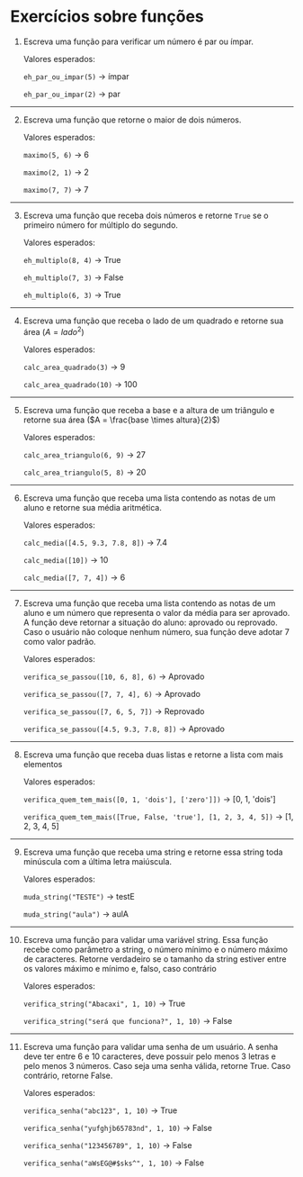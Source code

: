 # Exercícios sobre funções

1. Escreva uma função para verificar um número é par ou ímpar.

    Valores esperados:

    ```eh_par_ou_impar(5)``` $\rightarrow$ ímpar

    ```eh_par_ou_impar(2)``` $\rightarrow$ par

---

2. Escreva uma função que retorne o maior de dois números.

    Valores esperados:

    ```maximo(5, 6)``` $\rightarrow$ 6

    ```maximo(2, 1)``` $\rightarrow$ 2

    ```maximo(7, 7)``` $\rightarrow$ 7

---

3. Escreva uma função que receba dois números e retorne ```True``` se o primeiro número for múltiplo do segundo.

    Valores esperados:

    ```eh_multiplo(8, 4)``` $\rightarrow$ True

    ```eh_multiplo(7, 3)``` $\rightarrow$ False

    ```eh_multiplo(6, 3)``` $\rightarrow$ True

---

4. Escreva uma função que receba o lado de um quadrado e retorne sua área ($A = lado^2$)

    Valores esperados:

    ```calc_area_quadrado(3)``` $\rightarrow$ 9

    ```calc_area_quadrado(10)``` $\rightarrow$ 100

---

5. Escreva uma função que receba a base e a altura de um triângulo e retorne sua área ($A = \frac{base \times altura}{2}$)

    Valores esperados:

    ```calc_area_triangulo(6, 9)``` $\rightarrow$ 27

    ```calc_area_triangulo(5, 8)``` $\rightarrow$ 20

---

6. Escreva uma função que receba uma lista contendo as notas de um aluno e retorne sua média aritmética.

    Valores esperados:

    ```calc_media([4.5, 9.3, 7.8, 8])``` $\rightarrow$ 7.4

    ```calc_media([10])``` $\rightarrow$ 10

    ```calc_media([7, 7, 4])``` $\rightarrow$ 6

---

7. Escreva uma função que receba uma lista contendo as notas de um aluno e um número que representa o valor da média para ser aprovado. A função deve retornar a situação do aluno: aprovado ou reprovado. Caso o usuário não coloque nenhum número, sua função deve adotar 7 como valor padrão.

    Valores esperados:

    ```verifica_se_passou([10, 6, 8], 6)``` $\rightarrow$ Aprovado

    ```verifica_se_passou([7, 7, 4], 6)``` $\rightarrow$ Aprovado

    ```verifica_se_passou([7, 6, 5, 7])``` $\rightarrow$ Reprovado

    ```verifica_se_passou([4.5, 9.3, 7.8, 8])``` $\rightarrow$ Aprovado    

---

8. Escreva uma função que receba duas listas e retorne a lista com mais elementos

    Valores esperados:

    ```verifica_quem_tem_mais([0, 1, 'dois'], ['zero']])``` $\rightarrow$ [0, 1, 'dois']

    ```verifica_quem_tem_mais([True, False, 'true'], [1, 2, 3, 4, 5])``` $\rightarrow$ [1, 2, 3, 4, 5]

---

9. Escreva uma função que receba uma string e retorne essa string toda minúscula com a última letra maiúscula.

    Valores esperados:

    ```muda_string("TESTE")``` $\rightarrow$ testE

    ```muda_string("aula")``` $\rightarrow$ aulA

---

10. Escreva uma função para validar uma variável string. Essa função recebe como parâmetro a string, o número mínimo e o número máximo de caracteres. Retorne verdadeiro se o tamanho da string estiver entre os valores máximo e mínimo e, falso, caso contrário

    Valores esperados:

    ```verifica_string("Abacaxi", 1, 10)``` $\rightarrow$ True

    ```verifica_string("será que funciona?", 1, 10)``` $\rightarrow$ False

---

11. Escreva uma função para validar uma senha de um usuário. A senha deve ter entre 6 e 10 caracteres, deve possuir pelo menos 3 letras e pelo menos 3 números. Caso seja uma senha válida, retorne True. Caso contrário, retorne False.

    Valores esperados:

    ```verifica_senha("abc123", 1, 10)``` $\rightarrow$ True

    ```verifica_senha("yufghjb65783nd", 1, 10)``` $\rightarrow$ False

    ```verifica_senha("123456789", 1, 10)``` $\rightarrow$ False

    ```verifica_senha("aWsEG@#$sks^", 1, 10)``` $\rightarrow$ False